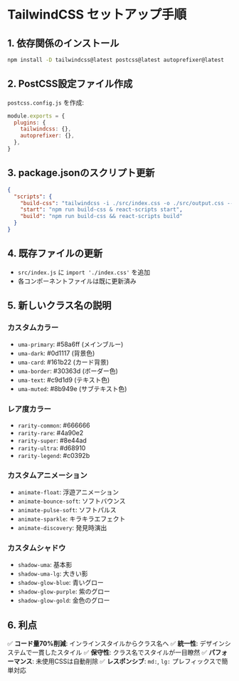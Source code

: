 # TailwindCSS セットアップ手順

## 1. 依存関係のインストール

```bash
npm install -D tailwindcss@latest postcss@latest autoprefixer@latest
```

## 2. PostCSS設定ファイル作成

`postcss.config.js` を作成:

```javascript
module.exports = {
  plugins: {
    tailwindcss: {},
    autoprefixer: {},
  },
}
```

## 3. package.jsonのスクリプト更新

```json
{
  "scripts": {
    "build-css": "tailwindcss -i ./src/index.css -o ./src/output.css --watch",
    "start": "npm run build-css & react-scripts start",
    "build": "npm run build-css && react-scripts build"
  }
}
```

## 4. 既存ファイルの更新

- `src/index.js` に `import './index.css'` を追加
- 各コンポーネントファイルは既に更新済み

## 5. 新しいクラス名の説明

### カスタムカラー
- `uma-primary`: #58a6ff (メインブルー)
- `uma-dark`: #0d1117 (背景色)
- `uma-card`: #161b22 (カード背景)
- `uma-border`: #30363d (ボーダー色)
- `uma-text`: #c9d1d9 (テキスト色)
- `uma-muted`: #8b949e (サブテキスト色)

### レア度カラー
- `rarity-common`: #666666
- `rarity-rare`: #4a90e2
- `rarity-super`: #8e44ad
- `rarity-ultra`: #d68910
- `rarity-legend`: #c0392b

### カスタムアニメーション
- `animate-float`: 浮遊アニメーション
- `animate-bounce-soft`: ソフトバウンス
- `animate-pulse-soft`: ソフトパルス
- `animate-sparkle`: キラキラエフェクト
- `animate-discovery`: 発見時演出

### カスタムシャドウ
- `shadow-uma`: 基本影
- `shadow-uma-lg`: 大きい影
- `shadow-glow-blue`: 青いグロー
- `shadow-glow-purple`: 紫のグロー
- `shadow-glow-gold`: 金色のグロー

## 6. 利点

✅ **コード量70%削減**: インラインスタイルからクラス名へ
✅ **統一性**: デザインシステムで一貫したスタイル
✅ **保守性**: クラス名でスタイルが一目瞭然
✅ **パフォーマンス**: 未使用CSSは自動削除
✅ **レスポンシブ**: `md:`, `lg:` プレフィックスで簡単対応